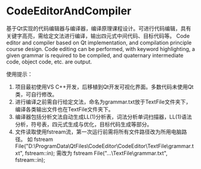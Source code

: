 # CodeEditorAndCompiler
基于Qt实现的代码编辑器与编译器，编译原理课程设计。可进行代码编辑，具有关键字高亮，需给定文法进行编译，输出四元式中间代码、目标代码等。
Code editor and compiler based on Qt implementation, and compilation principle course design.  Code editing can be performed, with keyword highlighting, a given grammar is required to be compiled, and quaternary intermediate code, object code, etc. are output.

使用提示：
1. 项目最初使用VS C++开发，后移植到Qt开发可视化界面。多数代码未使用Qt类，可自行修改。
2. 进行编译之前需自行给定文法，命名为grammar.txt放于TextFile文件夹下，编译各类输出文件也在TextFile文件夹下。
3. 编译器包括分析文法自动生成LL(1)分析表，词法分析单词扫描器，LL(1)语法分析，符号表，四元式生成与优化，目标代码生成等部分。
4. 文件读取使用fstream流，第一次运行前需将所有文件路径改为所用电脑路径。
   如
   fstream File("D:\\ProgramData\\QtFiles\\CodeEditor\\CodeEditor\\TextFile\\grammar.txt", fstream::in);
   需改为
   fstream File("...\\TextFile\\grammar.txt", fstream::in);
